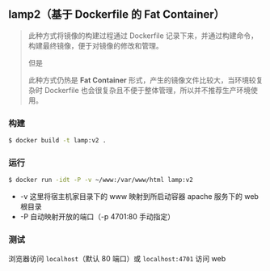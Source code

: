 lamp2（基于 Dockerfile 的 Fat Container）
---

> 此种方式将镜像的构建过程通过 Dockerfile 记录下来，并通过构建命令，构建最终镜像，便于对镜像的修改和管理。
> 
> 但是
> 
> 此种方式仍热是 **Fat Container** 形式，产生的镜像文件比较大，当环境较复杂时 Dockerfile 也会很复杂且不便于整体管理，所以并不推荐生产环境使用。


### 构建

```bash
$ docker build -t lamp:v2 .
```

### 运行

```bash
$ docker run -idt -P -v ~/www:/var/www/html lamp:v2
```

* -v 这里将宿主机家目录下的 www 映射到所启动容器 apache 服务下的 web 根目录
* -P 自动映射开放的端口（-p 4701:80 手动指定）

### 测试

浏览器访问 `localhost`（默认 80 端口）或 `localhost:4701` 访问 web
